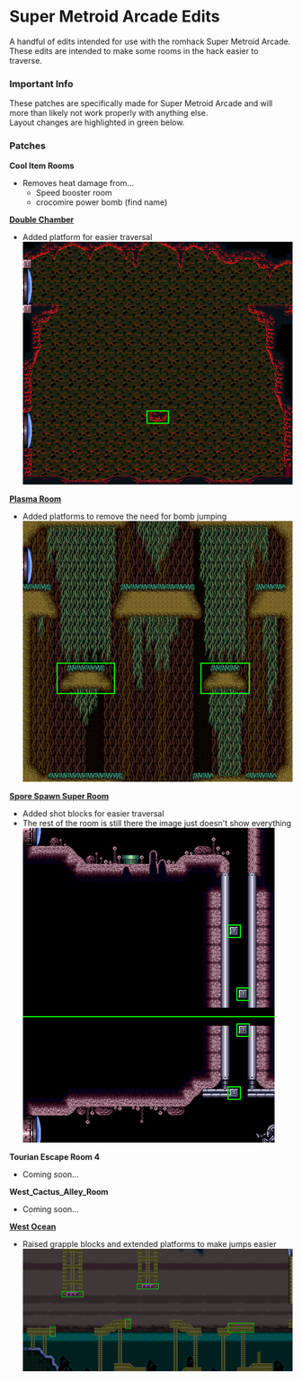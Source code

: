 # Super Metroid Arcade Edits
A handful of edits intended for use with the romhack Super Metroid Arcade. These edits are intended to make some rooms in the hack easier to traverse.

### Important Info
These patches are specifically made for Super Metroid Arcade and will more than likely not work properly with anything else.  
Layout changes are highlighted in green below.

### Patches
**Cool Item Rooms**
- Removes heat damage from...
	- Speed booster room
	- crocomire power bomb (find name)

[**Double Chamber**](ips/double_chamber.ips "double_chamber.ips")
- Added platform for easier traversal  
![alt text](images/double_chamber_7ADAD_edit.png "Double Chamber")

[**Plasma Room**](ips/plasma_room.ips "plasma_room.ips")
- Added platforms to remove the need for bomb jumping  
![alt text](images/plasma_room_7D2AA_edit.png "Plasma Room")

[**Spore Spawn Super Room**](ips/spore_spawn_super_room.ips "spore_spawn_super_room.ips")
- Added shot blocks for easier traversal
- The rest of the room is still there the image just doesn't show everything  
![alt text](images/spore_spawn_super_room_79B5B_edit.png "Spore Spawn Super Room")

**Tourian Escape Room 4**
- Coming soon...

**West_Cactus_Alley_Room**
- Coming soon...

[**West Ocean**](ips/west_ocean.ips "west_ocean.ips")
- Raised grapple blocks and extended platforms to make jumps easier  
![alt text](images/west_ocean_793FE_edit.png "West Ocean")